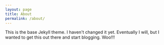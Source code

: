 ```yaml
---
layout: page
title: About
permalink: /about/
---
```


This is the base Jekyll theme. I haven't changed it yet.  Eventually I will, but I wanted to get this out there and start blogging.  Woo!!!
